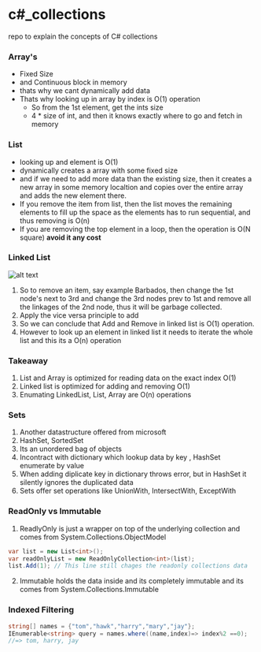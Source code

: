 # c#_collections
repo to explain the concepts of C# collections

### Array's

- Fixed Size
- and Continuous block in memory
- thats why we cant dynamically add data
- Thats why looking up in array by index is O(1) operation
  - So from the 1st element, get the ints size
  - 4 * size of int, and then it knows exactly where to go and fetch in memory
  

### List

- looking up and element is O(1)
- dynamically creates a array with some fixed size 
- and if we need to add more data than the existing size, then it creates a new array in some memory localtion and copies over the entire array and adds the new element there.
- If you remove the item from list, then the list moves the remaining elements to fill up the space as the elements has to run sequential, and thus removing is O(n)
-  If you are removing the top element in a loop, then the operation is O(N square) **avoid it any cost**

### Linked List

![alt text](https://github.com/inianantony/c_sharp_collections/blob/master/linkedlist.png)
1. So to remove an item, say example Barbados, then change the 1st node's next to 3rd and change the 3rd nodes prev to 1st and remove all the linkages of the 2nd node, thus it will be garbage collected.
2. Apply the vice versa principle to add
3. So we can conclude that Add and Remove in linked list is O(1) operation.
4. However to look up an element in linked list it needs to iterate the whole list and this its a O(n) operation

### Takeaway
1. List and Array is optimized for reading data on the exact index O(1)
2. Linked list is optimized for adding and removing O(1)
3. Enumating LinkedList, List, Array are O(n) operations

### Sets

1. Another datastructure offered from microsoft
2. HashSet, SortedSet
3. Its an unordered bag of objects
4. Incontract with dictionary which lookup data by key , HashSet enumerate by value
5. When adding diplicate key in dictionary throws error, but in HashSet it silently ignores the duplicated data
6. Sets offer set operations like UnionWith, IntersectWith, ExceptWith


### ReadOnly vs Immutable

1. ReadlyOnly is just a wrapper on top of the underlying collection and comes from System.Collections.ObjectModel 
```C#
var list = new List<int>();
var readOnlyList = new ReadOnlyCollection<int>(list);
list.Add(1); // This line still chages the readonly collections data
```
2. Immutable holds the data inside and its completely immutable and its comes from System.Collections.Immutable

### Indexed Filtering
```C#
string[] names = {"tom","hawk","harry","mary","jay"};
IEnumerable<string> query = names.where((name,index)=> index%2 ==0);
//=> tom, harry, jay
```






